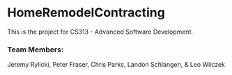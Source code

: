 # HomeRemodelContracting

This is the project for CS313 - Advanced Software Development.

### Team Members:
Jeremy Rylicki, Peter Fraser, Chris Parks, Landon Schlangen, & Leo Wilczek


